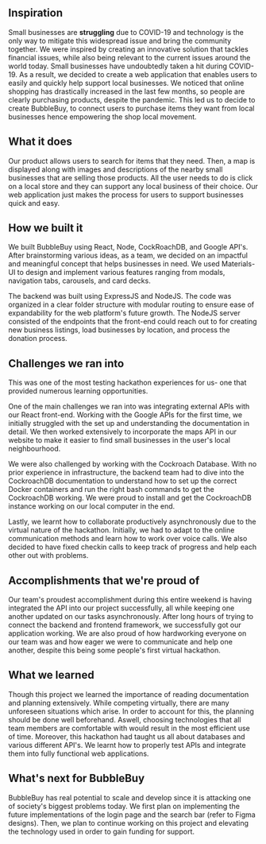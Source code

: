 ## Inspiration
Small businesses are **struggling** due to COVID-19 and technology is the only way to mitigate this widespread issue and bring the community together. We were inspired by creating an innovative solution that tackles financial issues, while also being relevant to the current issues around the world today. Small businesses have undoubtedly taken a hit during COVID-19. As a result, we decided to create a web application that enables users to easily and quickly help support local businesses. We noticed that online shopping has drastically increased in the last few months, so people are clearly purchasing products, despite the pandemic. This led us to decide to create BubbleBuy, to connect users to purchase items they want from local businesses hence empowering the shop local movement.

## What it does
Our product allows users to search for items that they need. Then, a map is displayed along with images and descriptions of the nearby small businesses that are selling those products. All the user needs to do is click on a local store and they can support any local business of their choice. Our web application just makes the process for users to support businesses quick and easy.

## How we built it
We built BubbleBuy using React, Node, CockRoachDB, and Google API's. After brainstorming various ideas, as a team, we decided on an impactful and meaningful concept that helps businesses in need. We used Materials-UI to design and implement various features ranging from modals, navigation tabs, carousels, and card decks. 

The backend was built using ExpressJS and NodeJS. The code was organized in a clear folder structure with modular routing to ensure ease of expandability for the web platform's future growth. The NodeJS server consisted of the endpoints that the front-end could reach out to for creating new business listings, load businesses by location, and process the donation process.

## Challenges we ran into
This was one of the most testing hackathon experiences for us- one that provided numerous learning opportunities.

One of the main challenges we ran into was integrating external APIs with our React front-end. Working with the Google APIs for the first time, we initially struggled with the set up and understanding the documentation in detail. We then worked extensively to incorporate the maps API in our website to make it easier to find small businesses in the user's local neighbourhood.

We were also challenged by working with the Cockroach Database. With no prior experience in infrastructure, the backend team had to dive into the CockroachDB documentation to understand how to set up the correct Docker containers and run the right bash commands to get the CockroachDB working. We were proud to install and get the CockroachDB instance working on our local computer in the end. 

Lastly, we learnt how to collaborate productively asynchronously due to the virtual nature of the hackathon. Initially, we had to adapt to the online communication methods and learn how to work over voice calls. We also decided to have fixed checkin calls to keep track of progress and help each other out with problems.

## Accomplishments that we're proud of
Our team's proudest accomplishment during this entire weekend is having integrated the API into our project successfully, all while keeping one another updated on our tasks asynchronously. After long hours of trying to connect the backend and frontend framework, we successfully got our application working. We are also proud of how hardworking everyone on our team was and how eager we were to communicate and help one another, despite this being some people's first virtual hackathon.

## What we learned
Though this project we learned the importance of reading documentation and planning extensively. While competing virtually, there are many unforeseen situations which arise. In order to account for this, the planning should be done well beforehand. Aswell, choosing technologies that all team members are comfortable with would result in the most efficient use of time. Moreover, this hackathon had taught us all about databases and various different API's. We learnt how to properly test APIs and integrate them into fully functional web applications.

## What's next for BubbleBuy
BubbleBuy has real potential to scale and develop since it is attacking one of society's biggest problems today. We first plan on implementing the future implementations of the login page and the search bar (refer to Figma designs). Then, we plan to continue working on this project and elevating the technology used in order to gain funding for support. 
